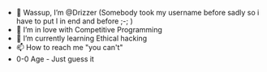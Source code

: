 - 👋 Wassup, I’m @Drizzer (Somebody took my username before sadly so i have to put l in end and before ;-; )
- 👀 I’m in love with Competitive Programming
- 🌱 I’m currently learning Ethical hacking
- 📫 How to reach me "you can't"
- 0-0 Age - Just guess it

<!---
l-Drizzer-l/l-Drizzer-l is a ✨ special ✨ repository because its `README.md` (this file) appears on your GitHub profile.
You can click the Preview link to take a look at your changes.
--->
